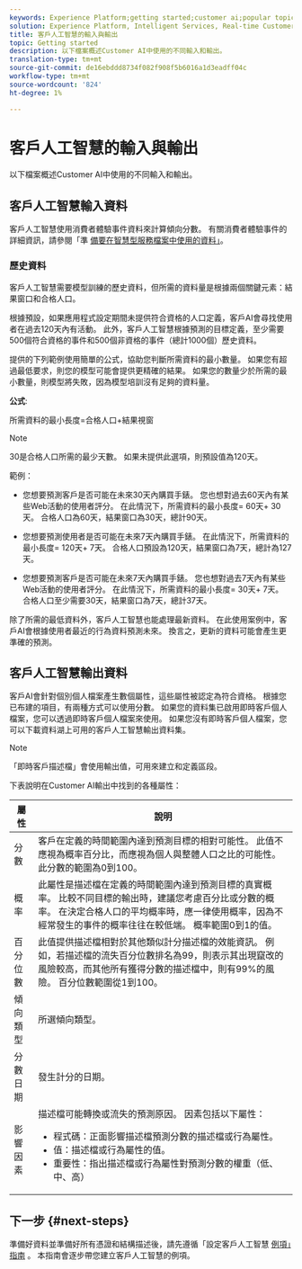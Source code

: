 ```yaml
---
keywords: Experience Platform;getting started;customer ai;popular topics;customer ai input;customer ai output
solution: Experience Platform, Intelligent Services, Real-time Customer Data Platform
title: 客戶人工智慧的輸入與輸出
topic: Getting started
description: 以下檔案概述Customer AI中使用的不同輸入和輸出。
translation-type: tm+mt
source-git-commit: de16ebddd8734f082f908f5b6016a1d3eadff04c
workflow-type: tm+mt
source-wordcount: '824'
ht-degree: 1%

---
```



# 客戶人工智慧的輸入與輸出

以下檔案概述Customer AI中使用的不同輸入和輸出。

## 客戶人工智慧輸入資料

客戶人工智慧使用消費者體驗事件資料來計算傾向分數。 有關消費者體驗事件的詳細資訊，請參閱「準 [備要在智慧型服務檔案中使用的資料」](../data-preparation.md)。

### 歷史資料

客戶人工智慧需要模型訓練的歷史資料，但所需的資料量是根據兩個關鍵元素：結果窗口和合格人口。

根據預設，如果應用程式設定期間未提供符合資格的人口定義，客戶AI會尋找使用者在過去120天內有活動。 此外，客戶人工智慧根據預測的目標定義，至少需要500個符合資格的事件和500個非資格的事件（總計1000個）歷史資料。

提供的下列範例使用簡單的公式，協助您判斷所需資料的最小數量。 如果您有超過最低要求，則您的模型可能會提供更精確的結果。 如果您的數量少於所需的最小數量，則模型將失敗，因為模型培訓沒有足夠的資料量。

**公式**:

所需資料的最小長度=合格人口+結果視窗

>[!NOTE]
>
> 30是合格人口所需的最少天數。 如果未提供此選項，則預設值為120天。

範例：

- 您想要預測客戶是否可能在未來30天內購買手錶。 您也想對過去60天內有某些Web活動的使用者評分。 在此情況下，所需資料的最小長度= 60天+ 30天。 合格人口為60天，結果窗口為30天，總計90天。

- 您想要預測使用者是否可能在未來7天內購買手錶。 在此情況下，所需資料的最小長度= 120天+ 7天。 合格人口預設為120天，結果窗口為7天，總計為127天。

- 您想要預測客戶是否可能在未來7天內購買手錶。 您也想對過去7天內有某些Web活動的使用者評分。 在此情況下，所需資料的最小長度= 30天+ 7天。 合格人口至少需要30天，結果窗口為7天，總計37天。

除了所需的最低資料外，客戶人工智慧也能處理最新資料。 在此使用案例中，客戶AI會根據使用者最近的行為資料預測未來。 換言之，更新的資料可能會產生更準確的預測。

## 客戶人工智慧輸出資料

客戶AI會針對個別個人檔案產生數個屬性，這些屬性被認定為符合資格。 根據您已布建的項目，有兩種方式可以使用分數。 如果您的資料集已啟用即時客戶個人檔案，您可以透過即時客戶個人檔案來使用。 如果您沒有即時客戶個人檔案，您可以下載資料湖上可用的客戶人工智慧輸出資料集。

>[!NOTE]
>
>「即時客戶描述檔」會使用輸出值，可用來建立和定義區段。

下表說明在Customer AI輸出中找到的各種屬性：

| 屬性 | 說明 |
| ----- | ----------- |
| 分數 | 客戶在定義的時間範圍內達到預測目標的相對可能性。 此值不應視為概率百分比，而應視為個人與整體人口之比的可能性。 此分數的範圍為0到100。 |
| 概率 | 此屬性是描述檔在定義的時間範圍內達到預測目標的真實概率。 比較不同目標的輸出時，建議您考慮百分比或分數的概率。 在決定合格人口的平均概率時，應一律使用概率，因為不經常發生的事件的概率往往在較低端。 概率範圍0到1的值。 |
| 百分位數 | 此值提供描述檔相對於其他類似計分描述檔的效能資訊。 例如，若描述檔的流失百分位數排名為99，則表示其出現竄改的風險較高，而其他所有獲得分數的描述檔中，則有99%的風險。 百分位數範圍從1到100。 |
| 傾向類型 | 所選傾向類型。 |
| 分數日期 | 發生計分的日期。 |
| 影響因素 | 描述檔可能轉換或流失的預測原因。 因素包括以下屬性：<ul><li>程式碼：正面影響描述檔預測分數的描述檔或行為屬性。 </li><li>值：描述檔或行為屬性的值。</li><li>重要性：指出描述檔或行為屬性對預測分數的權重（低、中、高）</li></ul> |

## 下一步 {#next-steps}

準備好資料並準備好所有憑證和結構描述後，請先遵循「設定客戶人工智慧 [例項」指南](./user-guide/configure.md) 。 本指南會逐步帶您建立客戶人工智慧的例項。